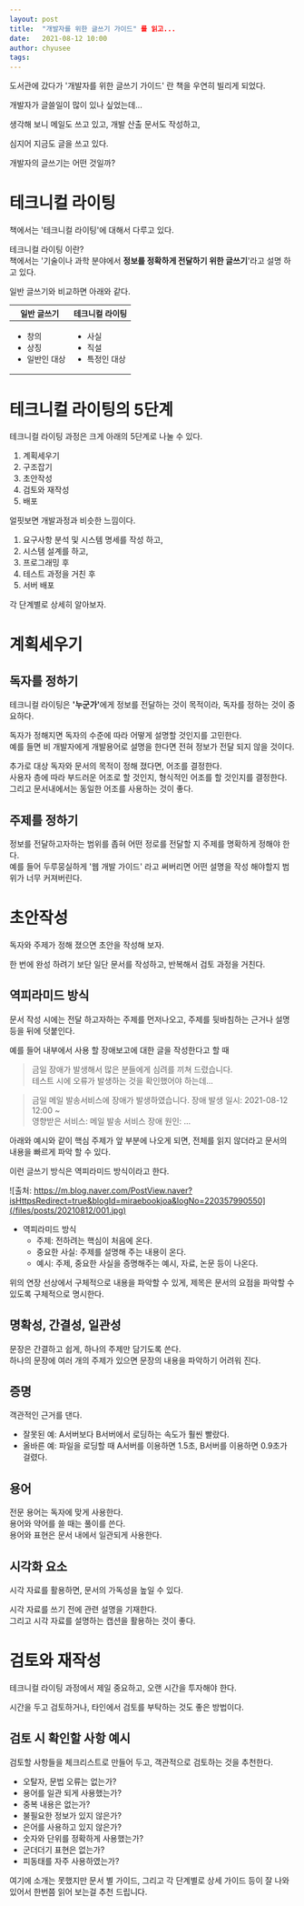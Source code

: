 ```yaml
---
layout: post
title:  "개발자를 위한 글쓰기 가이드" 를 읽고...
date:   2021-08-12 10:00
author: chyusee
tags:
---
```


도서관에 갔다가 '개발자를 위한 글쓰기 가이드' 란 책을 우연히 빌리게 되었다.

개발자가 글쓸일이 많이 있나 싶었는데...

생각해 보니 메일도 쓰고 있고, 개발 산출 문서도 작성하고, 

심지어 지금도 글을 쓰고 있다.

개발자의 글쓰기는 어떤 것일까?

# 테크니컬 라이팅
책에서는 '테크니컬 라이팅'에 대해서 다루고 있다.

테크니컬 라이팅 이란?<br>
책에서는 '기술이나 과학 분야에서 <strong>정보를 정확하게 전달하기 위한 글쓰기</strong>'라고 설명 하고 있다.

일반 글쓰기와 비교하면 아래와 같다.

<table>
    <thead>
        <tr>
            <th>일반 글쓰기</th>
            <th>테크니컬 라이팅</th>
        </tr>
    </thead>
    <tbody>
        <tr>
            <td>
                <ul>
                    <li>창의</li>
                    <li>상징</li>
                    <li>일반인 대상</li>
                </ul>
            </td>
            <td>
                <ul>
                    <li>사실</li>
                    <li>직설</li>
                    <li>특정인 대상</li>
                </ul>
            </td>
        </tr>
    </tbody>
</table>

# 테크니컬 라이팅의 5단계

테크니컬 라이팅 과정은 크게 아래의 5단계로 나눌 수 있다.

1. 계획세우기
2. 구조잡기
3. 초안작성
4. 검토와 재작성
5. 배포

얼핏보면 개발과정과 비슷한 느낌이다.

1. 요구사항 분석 및 시스템 명세를 작성 하고,
2. 시스템 설계를 하고,
3. 프로그래밍 후
4. 테스트 과정을 거친 후
5. 서버 배포

각 단계별로 상세히 알아보자.

# 계획세우기

## 독자를 정하기

테크니컬 라이팅은 <b>'누군가'</b>에게 정보를 전달하는 것이 목적이라, 독자를 정하는 것이 중요하다.

독자가 정해지면 독자의 수준에 따라 어떻게 설명할 것인지를 고민한다.  
예를 들면 비 개발자에게 개발용어로 설명을 한다면 전혀 정보가 전달 되지 않을 것이다.

추가로 대상 독자와 문서의 목적이 정해 졌다면, 어조를 결정한다.  
사용자 층에 따라 부드러운 어조로 할 것인지, 형식적인 어조를 할 것인지를 결정한다.  
그리고 문서내에서는 동일한 어조를 사용하는 것이 좋다.

## 주제를 정하기

정보를 전달하고자하는 범위를 좁혀 어떤 정로를 전달할 지 주제를 명확하게 정해야 한다.  
예를 들어 두루뭉실하게 '웹 개발 가이드' 라고 써버리면 어떤 설명을 작성 해야할지 범위가 너무 커져버린다.


# 초안작성

독자와 주제가 정해 졌으면 초안을 작성해 보자.

한 번에 완성 하려기 보단 일단 문서를 작성하고, 반복해서 검토 과정을 거친다.

## 역피라미드 방식

문서 작성 시에는 전달 하고자하는 주제를 먼저나오고, 주제를 뒷바침하는 근거나 설명등을 뒤에 덧붙인다.

예를 들어 내부에서 사용 할 장애보고에 대한 글을 작성한다고 할 때

> 금일 장애가 발생해서 많은 분들에게 심려를 끼쳐 드렸습니다.  
테스트 시에 오류가 발생하는 것을 확인했어야 하는데...

> 금일 메일 발송서비스에 장애가 발생하였습니다.
장애 발생 일시: 2021-08-12 12:00 ~  
영향받은 서비스: 메일 발송 서비스
장애 원인: ...

아래와 예시와 같이 핵심 주제가 앞 부분에 나오게 되면, 전체를 읽지 않더라고 문서의 내용을 빠르게 파악 할 수 있다.

이런 글쓰기 방식은 역피라미드 방식이라고 한다.

![출처: https://m.blog.naver.com/PostView.naver?isHttpsRedirect=true&blogId=miraebookjoa&logNo=220357990550](/files/posts/20210812/001.jpg)

- 역피라미드 방식
    - 주제: 전하려는 핵심이 처음에 온다.
    - 중요한 사실: 주제를 설명해 주는 내용이 온다.
    - 예시: 주제, 중요한 사실을 증명해주는 예시, 자료, 논문 등이 나온다.

위의 연장 선상에서 구체적으로 내용을 파악할 수 있게, 제목은 문서의 요점을 파악할 수 있도록 구체적으로 명시한다.

## 명확성, 간결성, 일관성

문장은 간결하고 쉽게, 하나의 주제만 담기도록 쓴다.  
하나의 문장에 여러 개의 주제가 있으면 문장의 내용을 파악하기 어려워 진다.

## 증명
객관적인 근거를 댄다.
- 잘못된 예: A서버보다 B서버에서 로딩하는 속도가 훨씬 빨랐다.
- 올바른 예: 파일을 로딩할 때 A서버를 이용하면 1.5초, B서버를 이용하면 0.9초가 걸렸다.

## 용어
전문 용어는 독자에 맞게 사용한다.  
용어와 약어를 쓸 때는 풀이를 쓴다.  
용어와 표현은 문서 내에서 일관되게 사용한다.  

## 시각화 요소
시각 자료를 활용하면, 문서의 가독성을 높일 수 있다.

시각 자료를 쓰기 전에 관련 설명을 기재한다.  
그리고 시각 자료를 설명하는 캡션을 활용하는 것이 좋다.

# 검토와 재작성
테크니컬 라이팅 과정에서 제일 중요하고, 오랜 시간을 투자해야 한다.

시간을 두고 검토하거나, 타인에서 검토를 부탁하는 것도 좋은 방법이다.

## 검토 시 확인할 사항 예시
검토할 사항들을 체크리스트로 만들어 두고, 객관적으로 검토하는 것을 추천한다.

- 오탈자, 문법 오류는 없는가?
- 용어를 일관 되게 사용했는가?
- 중복 내용은 없는가?
- 불필요한 정보가 있지 않은가?
- 은어를 사용하고 있지 않은가?
- 숫자와 단위를 정확하게 사용했는가?
- 군더더기 표현은 없는가?
- 피동태를 자주 사용하였는가?

여기에 소개는 못했지만 문서 별 가이드, 그리고 각 단계별로 상세 가이드 등이 잘 나와있어서 한번쯤 읽어 보는걸 추천 드립니다.


